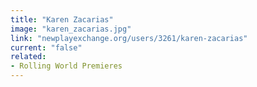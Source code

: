 ```yaml
---
title: "Karen Zacarias"
image: "karen_zacarias.jpg"
link: "newplayexchange.org/users/3261/karen-zacarias"
current: "false"
related:
- Rolling World Premieres
---
```

